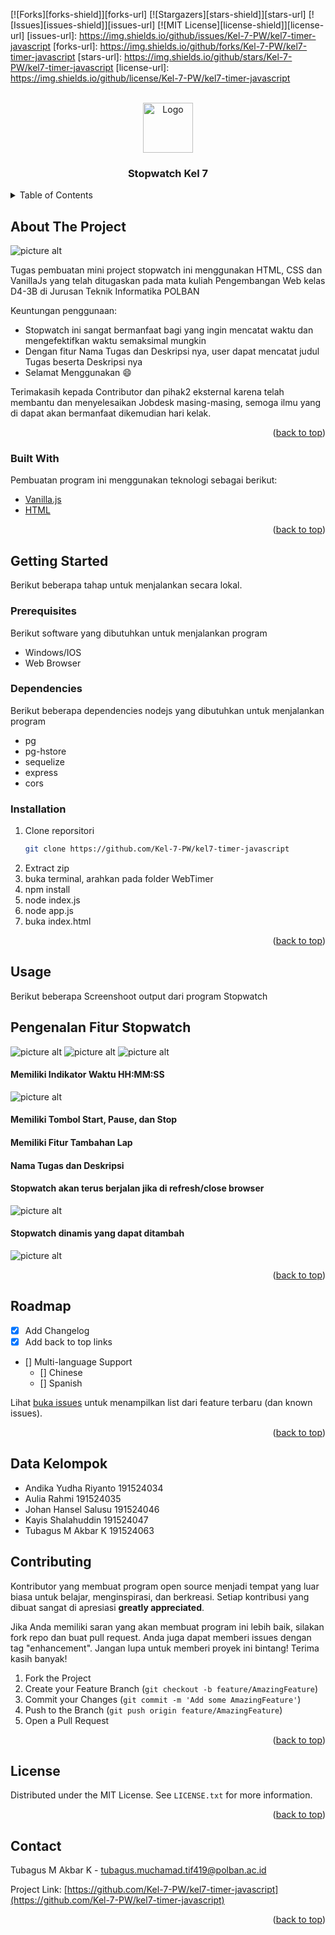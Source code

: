 [![Forks][forks-shield]][forks-url]
[![Stargazers][stars-shield]][stars-url]
[![Issues][issues-shield]][issues-url]
[![MIT License][license-shield]][license-url]
[issues-url]: https://img.shields.io/github/issues/Kel-7-PW/kel7-timer-javascript
[forks-url]: https://img.shields.io/github/forks/Kel-7-PW/kel7-timer-javascript
[stars-url]: https://img.shields.io/github/stars/Kel-7-PW/kel7-timer-javascript
[license-url]: https://img.shields.io/github/license/Kel-7-PW/kel7-timer-javascript
<!-- PROJECT LOGO -->
<br />
<div align="center">
  <a href="https://i.pinimg.com/736x/4f/2f/5d/4f2f5deff4e77451831a9df1f9622e93.jpg">
    <img src="https://i.pinimg.com/736x/4f/2f/5d/4f2f5deff4e77451831a9df1f9622e93.jpg" alt="Logo" width="80" height="80">
  </a>

  <h3 align="center">Stopwatch Kel 7</h3>
</div>



<!-- TABLE OF CONTENTS -->
<details>
  <summary>Table of Contents</summary>
  <ol>
    <li>
      <a href="#about-the-project">About The Project</a>
      <ul>
        <li><a href="#built-with">Built With</a></li>
      </ul>
    </li>
    <li>
      <a href="#getting-started">Getting Started</a>
      <ul>
        <li><a href="#prerequisites">Prerequisites</a></li>
        <li><a href="#installation">Installation</a></li>
      </ul>
    </li>
    <li><a href="#usage">Usage</a></li>
    <li><a href="#roadmap">Roadmap</a></li>
    <li><a href="#contributing">Contributing</a></li>
    <li><a href="#license">License</a></li>
    <li><a href="#contact">Contact</a></li>
    <li><a href="#acknowledgments">Acknowledgments</a></li>
  </ol>
</details>



<!-- ABOUT THE PROJECT -->
## About The Project

![picture alt](https://github.com/Kel-7-PW/kel7-timer-javascript/blob/main/Output/Stopwatch-Menu.png "Title")

Tugas pembuatan mini project stopwatch ini menggunakan HTML, CSS dan VanillaJs yang telah ditugaskan pada mata kuliah Pengembangan Web kelas D4-3B di Jurusan Teknik Informatika POLBAN

Keuntungan penggunaan:
* Stopwatch ini sangat bermanfaat bagi yang ingin mencatat waktu dan mengefektifkan waktu semaksimal mungkin
* Dengan fitur Nama Tugas dan Deskripsi nya, user dapat mencatat judul Tugas beserta Deskripsi nya
* Selamat Menggunakan :smile:

Terimakasih kepada Contributor dan pihak2 eksternal karena telah membantu dan menyelesaikan Jobdesk masing-masing, semoga ilmu yang di dapat akan bermanfaat dikemudian hari kelak.


<p align="right">(<a href="#top">back to top</a>)</p>



### Built With

Pembuatan program ini menggunakan teknologi sebagai berikut:

* [Vanilla.js](https://www.javascript.com/)
* [HTML](https://www.w3schools.com/html/)

<p align="right">(<a href="#top">back to top</a>)</p>



<!-- GETTING STARTED -->
## Getting Started

Berikut beberapa tahap untuk menjalankan secara lokal.

### Prerequisites

Berikut software yang dibutuhkan untuk menjalankan program
* Windows/IOS
* Web Browser

### Dependencies

Berikut beberapa dependencies nodejs yang dibutuhkan untuk menjalankan program
* pg
* pg-hstore
* sequelize
* express
* cors

### Installation

1. Clone reporsitori
   ```sh
   git clone https://github.com/Kel-7-PW/kel7-timer-javascript
   ```
2. Extract zip
3. buka terminal, arahkan pada folder WebTimer
3. npm install
4. node index.js
5. node app.js
6. buka index.html

<p align="right">(<a href="#top">back to top</a>)</p>



<!-- USAGE EXAMPLES -->
## Usage

Berikut beberapa Screenshoot output dari program Stopwatch

## Pengenalan Fitur Stopwatch ##
![picture alt](https://github.com/Kel-7-PW/kel7-timer-javascript/blob/main/Output/Menu.png "Title")
![picture alt](https://github.com/Kel-7-PW/kel7-timer-javascript/blob/main/Output/Main%20Menu.png "Title")
![picture alt](https://github.com/Kel-7-PW/kel7-timer-javascript/blob/main/Output/Stopwatch-Menu.png "Title")
#### Memiliki Indikator Waktu HH:MM:SS ####
![picture alt](https://github.com/Kel-7-PW/kel7-timer-javascript/blob/main/Output/Stopwatch.png "Title")
#### Memiliki Tombol Start, Pause, dan Stop ####
#### Memiliki Fitur Tambahan Lap ####
#### Nama Tugas dan Deskripsi ####
#### Stopwatch akan terus berjalan jika di refresh/close browser ####
![picture alt](https://github.com/Kel-7-PW/kel7-timer-javascript/blob/main/Output/Lap.png "Title")
#### Stopwatch dinamis yang dapat ditambah ####
![picture alt](https://github.com/Kel-7-PW/kel7-timer-javascript/blob/main/Output/Stopwatch-Menu2.png "Title")

<p align="right">(<a href="#top">back to top</a>)</p>



<!-- ROADMAP -->
## Roadmap

- [x] Add Changelog
- [x] Add back to top links
- [] Multi-language Support
    - [] Chinese
    - [] Spanish

Lihat [buka issues](https://github.com/Kel-7-PW/kel7-timer-javascript/issues) untuk menampilkan list dari feature terbaru (dan known issues).

<p align="right">(<a href="#top">back to top</a>)</p>


## Data Kelompok ##
* Andika Yudha Riyanto 191524034
* Aulia Rahmi 191524035
* Johan Hansel Salusu 191524046
* Kayis Shalahuddin 191524047
* Tubagus M Akbar K 191524063

<!-- CONTRIBUTING -->
## Contributing

Kontributor yang membuat program open source menjadi tempat yang luar biasa untuk belajar, menginspirasi, dan berkreasi. Setiap kontribusi yang dibuat sangat di apresiasi **greatly appreciated**.

Jika Anda memiliki saran yang akan membuat program ini lebih baik, silakan fork repo dan buat pull request. Anda juga dapat memberi issues dengan tag "enhancement".
Jangan lupa untuk memberi proyek ini bintang! Terima kasih banyak!

1. Fork the Project
2. Create your Feature Branch (`git checkout -b feature/AmazingFeature`)
3. Commit your Changes (`git commit -m 'Add some AmazingFeature'`)
4. Push to the Branch (`git push origin feature/AmazingFeature`)
5. Open a Pull Request

<p align="right">(<a href="#top">back to top</a>)</p>



<!-- LICENSE -->
## License

Distributed under the MIT License. See `LICENSE.txt` for more information.

<p align="right">(<a href="#top">back to top</a>)</p>



<!-- CONTACT -->
## Contact

Tubagus M Akbar K - tubagus.muchamad.tif419@polban.ac.id

Project Link: [https://github.com/Kel-7-PW/kel7-timer-javascript](https://github.com/Kel-7-PW/kel7-timer-javascript)

<p align="right">(<a href="#top">back to top</a>)</p>
